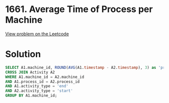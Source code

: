 # 1661. Average Time of Process per Machine

[View problem on the Leetcode](https://leetcode.com/problems/average-time-of-process-per-machine/)


# Solution

```sql
SELECT A1.machine_id, ROUND(AVG(A1.timestamp - A2.timestamp), 3) as 'processing_time' FROM Activity A1
CROSS JOIN Activity A2
WHERE A1.machine_id = A2.machine_id
AND A1.process_id = A2.process_id
AND A1.activity_type = 'end'
AND A2.activity_type = 'start'
GROUP BY A1.machine_id;
```




